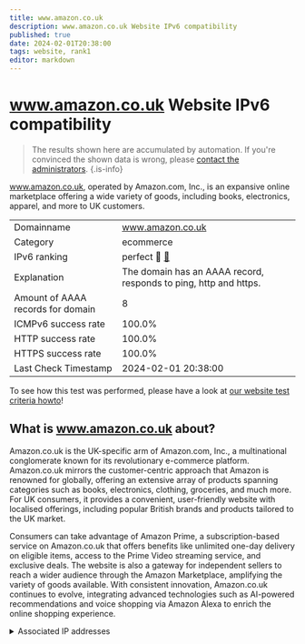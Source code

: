 ```yaml
---
title: www.amazon.co.uk
description: www.amazon.co.uk Website IPv6 compatibility
published: true
date: 2024-02-01T20:38:00
tags: website, rank1
editor: markdown
---
```


# www.amazon.co.uk Website IPv6 compatibility

> The results shown here are accumulated by automation. If you're convinced the shown data is wrong, please [contact the administrators](/howto/chat). 
{.is-info}

www.amazon.co.uk, operated by Amazon.com, Inc., is an expansive online marketplace offering a wide variety of goods, including books, electronics, apparel, and more to UK customers.


|   |   |
| - | - |
| Domainname | www.amazon.co.uk
| Category | ecommerce |
| IPv6 ranking | perfect :1st_place_medal: [🔗](/howto/ranking) |
| Explanation | The domain has an AAAA record, responds to ping, http and https. |
| Amount of AAAA records for domain | 8 |
| ICMPv6 success rate | 100.0%|
| HTTP success rate | 100.0% |
| HTTPS success rate | 100.0% |
| Last Check Timestamp | 2024-02-01 20:38:00 |

To see how this test was performed, please have a look at [our website test criteria howto](/howto/testcriteria/website)!


## What is www.amazon.co.uk about?
Amazon.co.uk is the UK-specific arm of Amazon.com, Inc., a multinational conglomerate known for its revolutionary e-commerce platform. Amazon.co.uk mirrors the customer-centric approach that Amazon is renowned for globally, offering an extensive array of products spanning categories such as books, electronics, clothing, groceries, and much more. For UK consumers, it provides a convenient, user-friendly website with localised offerings, including popular British brands and products tailored to the UK market.

Consumers can take advantage of Amazon Prime, a subscription-based service on Amazon.co.uk that offers benefits like unlimited one-day delivery on eligible items, access to the Prime Video streaming service, and exclusive deals. The website is also a gateway for independent sellers to reach a wider audience through the Amazon Marketplace, amplifying the variety of goods available. With consistent innovation, Amazon.co.uk continues to evolve, integrating advanced technologies such as AI-powered recommendations and voice shopping via Amazon Alexa to enrich the online shopping experience.



<details>
<summary>Associated IP addresses</summary>

2600:9000:211e:7000:15:c9dc:593:6781

2600:9000:211e:3200:15:c9dc:593:6781

2600:9000:211e:ce00:15:c9dc:593:6781

2600:9000:211e:9c00:15:c9dc:593:6781

2600:9000:211e:d200:15:c9dc:593:6781

2600:9000:211e:ec00:15:c9dc:593:6781

2600:9000:211e:b600:15:c9dc:593:6781

2600:9000:211e:6000:15:c9dc:593:6781

</details>
